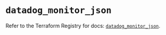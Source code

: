 # `datadog_monitor_json`

Refer to the Terraform Registry for docs: [`datadog_monitor_json`](https://registry.terraform.io/providers/datadog/datadog/3.60.0/docs/resources/monitor_json).
